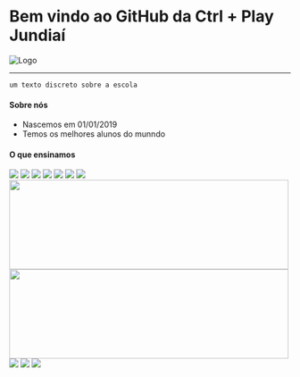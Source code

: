 # Bem vindo ao GitHub da **Ctrl + Play Jundiaí**
![Logo](https://universidadectrlplay.com.br/pluginfile.php/1/theme_moove/logo/1576097188/logo_ctrl_play.png)
***
`um texto discreto sobre a escola`
#### Sobre nós
- Nascemos em 01/01/2019
- Temos os melhores alunos do munndo

#### O que ensinamos
<div><!--Stacks-->
  <img src="https://img.icons8.com/color/48/000000/html-5--v1.png"/>
  <img src="https://img.icons8.com/color/48/000000/css3.png"/>
  <img src="https://img.icons8.com/color/48/000000/javascript.png"/>
  <img src="https://img.icons8.com/color/48/000000/arduino.png"/>
  <img src="https://img.icons8.com/color/48/000000/python--v1.png"/>
  <img src="https://img.icons8.com/color/48/000000/unity.png"/>
  <img src="https://img.icons8.com/color/48/000000/django.png"/>
</div>

<div><!--Stats-->
  <img height="160em" width="500em"src="https://github-readme-stats.vercel.app/api?username=ctrlplay-jundiai&show_icons=true&theme=omni"/>
  <img height="160em" width="500em" src="https://github-readme-stats.vercel.app/api/top-langs/?username=ctrlplay-jundiai&layout=compact&theme=omni"/>
</div>

<div><!--Contact-->
  <a href="https://www.instagram.com/ctrlplayjundiai/"><img src="https://img.shields.io/badge/-Instagram-%23E4405F?style=for-the-badge&logo=instagram&logoColor=white"/></a>
  <a href=""><img src="https://img.shields.io/badge/-LinkedIn-%230077B5?style=for-the-badge&logo=linkedin&logoColor=white"/></a>
  <a href=""><img src="https://img.shields.io/badge/-Whatsapp-%23333?style=for-the-badge&logo=whatsapp&logoColor=white"/></a>
</div>
